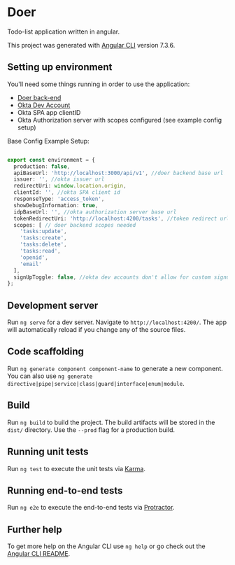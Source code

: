 # Doer

Todo-list application written in angular.

This project was generated with [Angular CLI](https://github.com/angular/angular-cli) version 7.3.6.

## Setting up environment

You'll need some things running in order to use the application:

- [Doer back-end](https://github.com/Danondso/react-todo-backend)
- [Okta Dev Account](https://developer.okta.com/signup/)
- Okta SPA app clientID
- Okta Authorization server with scopes configured (see example config setup)

Base Config Example Setup:

```typescript

export const environment = {
  production: false,
  apiBaseUrl: 'http://localhost:3000/api/v1', //doer backend base url
  issuer: '', //okta issuer url
  redirectUri: window.location.origin,
  clientId: '', //okta SPA client id
  responseType: 'access_token',
  showDebugInformation: true,
  idpBaseUrl: '', //okta authorization server base url
  tokenRedirectUri: 'http://localhost:4200/tasks', //token redirect url
  scopes: [ // doer backend scopes needed
    'tasks:update',
    'tasks:create',
    'tasks:delete',
    'tasks:read',
    'openid',
    'email'
  ],
  signUpToggle: false, //okta dev accounts don't allow for custom signup screens, so the signup tab is disabled. 
};

```

## Development server

Run `ng serve` for a dev server. Navigate to `http://localhost:4200/`. The app will automatically reload if you change any of the source files.

## Code scaffolding

Run `ng generate component component-name` to generate a new component. You can also use `ng generate directive|pipe|service|class|guard|interface|enum|module`.

## Build

Run `ng build` to build the project. The build artifacts will be stored in the `dist/` directory. Use the `--prod` flag for a production build.

## Running unit tests

Run `ng test` to execute the unit tests via [Karma](https://karma-runner.github.io).

## Running end-to-end tests

Run `ng e2e` to execute the end-to-end tests via [Protractor](http://www.protractortest.org/).

## Further help

To get more help on the Angular CLI use `ng help` or go check out the [Angular CLI README](https://github.com/angular/angular-cli/blob/master/README.md).
